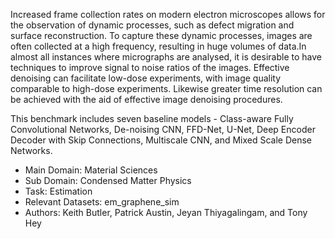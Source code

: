 Increased frame collection rates on modern electron microscopes allows for the observation of dynamic processes, such as defect migration and surface reconstruction. To capture these dynamic processes, images are often collected at a high frequency, resulting in huge volumes of data.In almost all instances where micrographs are analysed, it is desirable to have techniques to improve signal to noise ratios of the images. Effective denoising can facilitate low-dose experiments, with image quality comparable to high-dose experiments. Likewise greater time resolution can be achieved with the aid of effective image denoising procedures. 

This benchmark includes seven baseline models - Class-aware Fully Convolutional Networks, De-noising CNN, FFD-Net, U-Net, Deep Encoder Decoder with Skip Connections, Multiscale CNN, and Mixed Scale Dense Networks. 

* Main Domain: Material Sciences
* Sub Domain: Condensed Matter Physics
* Task:	Estimation
* Relevant Datasets: em_graphene_sim
* Authors: Keith Butler, Patrick Austin, Jeyan Thiyagalingam, and Tony Hey 

<!--
Increased frame collection rates on modern electron microscopes allows for the observation of dynamic processes, such as defect migration and surface reconstruction. To capture these dynamic processes, images are often collected at a high frequency, resulting in huge volumes of data.In almost all instances where micrographs are analysed, it is desirable to have techniques to improve signal to noise ratios of the images. Effective denoising can facilitate low-dose experiments, with image quality comparable to high-dose experiments. Likewise greater time resolution can be achieved with the aid of effective image denoising procedures. 

This benchmark includes seven baseline models - Class-aware Fully Convolutional Networks, De-noising CNN, FFD-Net, U-Net, Deep Encoder Decoder with Skip Connections, Multiscale CNN, and Mixed Scale Dense Networks. 

* Main Domain: Material Sciences
* Sub Domain: Condensed Matter Physics
* Learning Task: Estimation 
* Relevant Datasets: em_graphene_sim
* Authors: Keith Butler, Patrick Austin, 
           Jeyan Thiyagalingam, and Tony Hey 


-->

